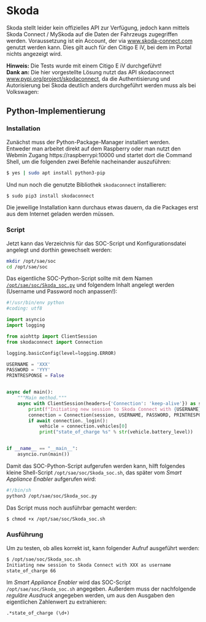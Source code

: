 # Skoda
Skoda stellt leider kein offizielles API zur Verfügung, jedoch kann mittels Skoda Connect / MySkoda auf die Daten der Fahrzeugs zugegriffen werden.
Voraussetzung ist ein Account, der via www.skoda-connect.com genutzt werden kann. Dies gilt auch für den Citigo E iV, bei dem im Portal nichts angezeigt wird.  

**Hinweis:** Die Tests wurde mit einem Citigo E iV durchgeführt!  
**Dank an:** Die hier vorgestellte Lösung nutzt das API skodaconnect www.pypi.org/project/skodaconnect, da die Authentisierung und Autorisierung bei Skoda deutlich anders durchgeführt werden muss als bei Volkswagen: 

## Python-Implementierung
### Installation
Zunächst muss der Python-Package-Manager installiert werden.  
Entweder man arbeitet direkt auf dem Raspberry oder man nutzt den Webmin Zugang https://raspberrypi:10000 und startet dort die Command Shell, um die folgenden zwei Befehle nacheinander auszuführen: 

```bash
$ yes | sudo apt install python3-pip
``` 

Und nun noch die genutzte Bibliothek `skodaconnect` installieren:  

```bash
$ sudo pip3 install skodaconnect
``` 

Die jeweilige Installation kann durchaus etwas dauern, da die Packages erst aus dem Internet geladen werden müssen.  

### Script ###

Jetzt kann das Verzeichnis für das SOC-Script und Konfigurationsdatei angelegt und dorthin gewechselt werden:  

```bash
mkdir /opt/sae/soc
cd /opt/sae/soc
```  

Das eigentliche SOC-Python-Script sollte mit dem Namen [`/opt/sae/soc/Skoda_soc.py`](Skoda_soc.py) und folgendem Inhalt angelegt werden (Username und Password noch anpassen!):

```python
#!/usr/bin/env python
#coding: utf8

import asyncio
import logging

from aiohttp import ClientSession
from skodaconnect import Connection

logging.basicConfig(level=logging.ERROR)

USERNAME = 'XXX'
PASSWORD = 'YYY'
PRINTRESPONSE = False


async def main():
    """Main method."""
    async with ClientSession(headers={'Connection': 'keep-alive'}) as session:
        print(f"Initiating new session to Skoda Connect with {USERNAME} as username")
        connection = Connection(session, USERNAME, PASSWORD, PRINTRESPONSE)
        if await connection._login():
            vehicle = connection.vehicles[0]
            print("state_of_charge %s" % str(vehicle.battery_level))


if __name__ == "__main__":
    asyncio.run(main())
```

Damit das SOC-Python-Script aufgerufen werden kann, hilft folgendes kleine Shell-Script `/opt/sae/soc/Skoda_soc.sh`, das später vom *Smart Appliance Enabler* aufgerufen wird:

```bash
#!/bin/sh
python3 /opt/sae/soc/Skoda_soc.py
```

Das Script muss noch ausführbar gemacht werden:

```bash
$ chmod +x /opt/sae/soc/Skoda_soc.sh
```

### Ausführung
Um zu testen, ob alles korrekt ist, kann folgender Aufruf ausgeführt werden:  

```bash
$ /opt/sae/soc/Skoda_soc.sh
Initiating new session to Skoda Connect with XXX as username
state_of_charge 66
```

Im *Smart Appliance Enabler* wird das SOC-Script `/opt/sae/soc/Skoda_soc.sh` angegeben.
Außerdem muss der nachfolgende *reguläre Ausdruck* angegeben werden, um aus den Ausgaben den eigentlichen Zahlenwert zu extrahieren:

```
.*state_of_charge (\d+)
```
